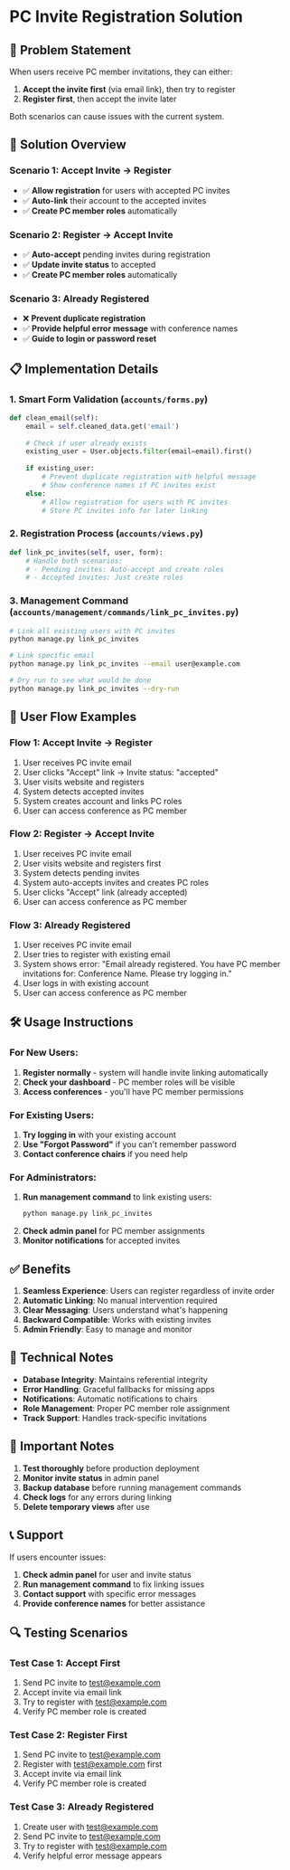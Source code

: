 # PC Invite Registration Solution

## 🎯 **Problem Statement**
When users receive PC member invitations, they can either:
1. **Accept the invite first** (via email link), then try to register
2. **Register first**, then accept the invite later

Both scenarios can cause issues with the current system.

## 🚀 **Solution Overview**

### **Scenario 1: Accept Invite → Register**
- ✅ **Allow registration** for users with accepted PC invites
- ✅ **Auto-link** their account to the accepted invites
- ✅ **Create PC member roles** automatically

### **Scenario 2: Register → Accept Invite**
- ✅ **Auto-accept** pending invites during registration
- ✅ **Update invite status** to accepted
- ✅ **Create PC member roles** automatically

### **Scenario 3: Already Registered**
- ❌ **Prevent duplicate registration**
- ✅ **Provide helpful error message** with conference names
- ✅ **Guide to login or password reset**

## 📋 **Implementation Details**

### **1. Smart Form Validation (`accounts/forms.py`)**
```python
def clean_email(self):
    email = self.cleaned_data.get('email')
    
    # Check if user already exists
    existing_user = User.objects.filter(email=email).first()
    
    if existing_user:
        # Prevent duplicate registration with helpful message
        # Show conference names if PC invites exist
    else:
        # Allow registration for users with PC invites
        # Store PC invites info for later linking
```

### **2. Registration Process (`accounts/views.py`)**
```python
def link_pc_invites(self, user, form):
    # Handle both scenarios:
    # - Pending invites: Auto-accept and create roles
    # - Accepted invites: Just create roles
```

### **3. Management Command (`accounts/management/commands/link_pc_invites.py`)**
```bash
# Link all existing users with PC invites
python manage.py link_pc_invites

# Link specific email
python manage.py link_pc_invites --email user@example.com

# Dry run to see what would be done
python manage.py link_pc_invites --dry-run
```

## 🔄 **User Flow Examples**

### **Flow 1: Accept Invite → Register**
1. User receives PC invite email
2. User clicks "Accept" link → Invite status: "accepted"
3. User visits website and registers
4. System detects accepted invites
5. System creates account and links PC roles
6. User can access conference as PC member

### **Flow 2: Register → Accept Invite**
1. User receives PC invite email
2. User visits website and registers first
3. System detects pending invites
4. System auto-accepts invites and creates PC roles
5. User clicks "Accept" link (already accepted)
6. User can access conference as PC member

### **Flow 3: Already Registered**
1. User receives PC invite email
2. User tries to register with existing email
3. System shows error: "Email already registered. You have PC member invitations for: Conference Name. Please try logging in."
4. User logs in with existing account
5. User can access conference as PC member

## 🛠️ **Usage Instructions**

### **For New Users:**
1. **Register normally** - system will handle invite linking automatically
2. **Check your dashboard** - PC member roles will be visible
3. **Access conferences** - you'll have PC member permissions

### **For Existing Users:**
1. **Try logging in** with your existing account
2. **Use "Forgot Password"** if you can't remember password
3. **Contact conference chairs** if you need help

### **For Administrators:**
1. **Run management command** to link existing users:
   ```bash
   python manage.py link_pc_invites
   ```
2. **Check admin panel** for PC member assignments
3. **Monitor notifications** for accepted invites

## ✅ **Benefits**

1. **Seamless Experience**: Users can register regardless of invite order
2. **Automatic Linking**: No manual intervention required
3. **Clear Messaging**: Users understand what's happening
4. **Backward Compatible**: Works with existing invites
5. **Admin Friendly**: Easy to manage and monitor

## 🔧 **Technical Notes**

- **Database Integrity**: Maintains referential integrity
- **Error Handling**: Graceful fallbacks for missing apps
- **Notifications**: Automatic notifications to chairs
- **Role Management**: Proper PC member role assignment
- **Track Support**: Handles track-specific invitations

## 🚨 **Important Notes**

1. **Test thoroughly** before production deployment
2. **Monitor invite status** in admin panel
3. **Backup database** before running management commands
4. **Check logs** for any errors during linking
5. **Delete temporary views** after use

## 📞 **Support**

If users encounter issues:
1. **Check admin panel** for user and invite status
2. **Run management command** to fix linking issues
3. **Contact support** with specific error messages
4. **Provide conference names** for better assistance

## 🔍 **Testing Scenarios**

### **Test Case 1: Accept First**
1. Send PC invite to test@example.com
2. Accept invite via email link
3. Try to register with test@example.com
4. Verify PC member role is created

### **Test Case 2: Register First**
1. Send PC invite to test@example.com
2. Register with test@example.com first
3. Accept invite via email link
4. Verify PC member role is created

### **Test Case 3: Already Registered**
1. Create user with test@example.com
2. Send PC invite to test@example.com
3. Try to register with test@example.com
4. Verify helpful error message appears 